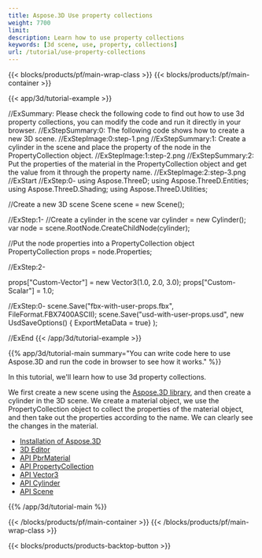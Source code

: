 ```yaml
---
title: Aspose.3D Use property collections
weight: 7700
limit: 
description: Learn how to use property collections
keywords: [3d scene, use, property, collections]
url: /tutorial/use-property-collections
---
```


{{< blocks/products/pf/main-wrap-class >}}
{{< blocks/products/pf/main-container >}}

{{< app/3d/tutorial-example >}}


//ExSummary: Please check the following code to find out how to use 3d property collections, you can modify the code and run it directly in your browser.
//ExStepSummary:0: The following code shows how to create a new 3D scene.
//ExStepImage:0:step-1.png
//ExStepSummary:1: Create a cylinder in the scene and place the property of the node in the PropertyCollection object.
//ExStepImage:1:step-2.png
//ExStepSummary:2: Put the properties of the material in the PropertyCollection object and get the value from it through the property name.
//ExStepImage:2:step-3.png
//ExStart
//ExStep:0-
using Aspose.ThreeD;
using Aspose.ThreeD.Entities;
using Aspose.ThreeD.Shading;
using Aspose.ThreeD.Utilities;

//Create a new 3D scene
Scene scene = new Scene();

//ExStep:1-
//Create a cylinder in the scene
var cylinder = new Cylinder();
var node = scene.RootNode.CreateChildNode(cylinder);

//Put the node properties into a PropertyCollection object
PropertyCollection props = node.Properties;

//ExStep:2-

props["Custom-Vector"] = new Vector3(1.0, 2.0, 3.0);
props["Custom-Scalar"] = 1.0;


//ExStep:0-
scene.Save("fbx-with-user-props.fbx", FileFormat.FBX7400ASCII);
scene.Save("usd-with-user-props.usd", new UsdSaveOptions() { ExportMetaData = true} );


//ExEnd
{{< /app/3d/tutorial-example >}}

{{% app/3d/tutorial-main summary="You can write code here to use Aspose.3D and run the code in browser to see how it works." %}}

In this tutorial, we'll learn how to use 3d property collections.

We first create a new scene using the <a href="https://www.nuget.org/packages/Aspose.3D">Aspose.3D library</a>, and then create a cylinder in the 3D scene. We create a material object, we use the PropertyCollection object to collect the properties of the material object, and then take out the properties according to the name. We can clearly see the changes in the material.

* [Installation of Aspose.3D](https://docs.aspose.com/3d/net/installation/)
* [3D Editor](https://products.aspose.app/3d/editor/)
* [API PbrMaterial](https://reference.aspose.com/3d/net/aspose.threed.shading/pbrmaterial/)
* [API PropertyCollection](https://reference.aspose.com/3d/net/aspose.threed/propertycollection/)
* [API Vector3](https://reference.aspose.com/3d/net/aspose.threed.utilities/vector3/)
* [API Cylinder](https://reference.aspose.com/3d/net/aspose.threed.entities/cylinder/)
* [API Scene](https://reference.aspose.com/3d/net/aspose.threed/scene/)

{{% /app/3d/tutorial-main %}}

{{< /blocks/products/pf/main-container >}}
{{< /blocks/products/pf/main-wrap-class >}}

{{< blocks/products/products-backtop-button >}}

